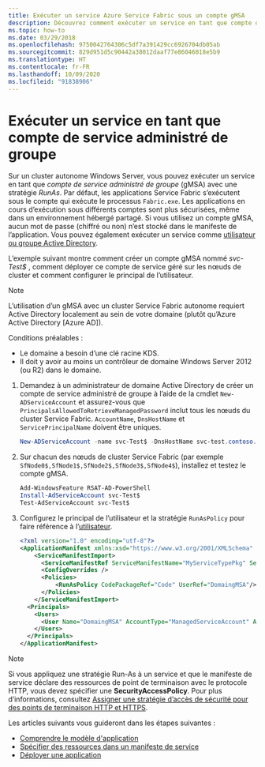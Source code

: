 ```yaml
---
title: Exécuter un service Azure Service Fabric sous un compte gMSA
description: Découvrez comment exécuter un service en tant que compte de service administré de groupe (gMSA) sur un cluster autonome Service Fabric Windows.
ms.topic: how-to
ms.date: 03/29/2018
ms.openlocfilehash: 9750042764306c5df7a391429cc6926704db05ab
ms.sourcegitcommit: 829d951d5c90442a38012daaf77e86046018e5b9
ms.translationtype: HT
ms.contentlocale: fr-FR
ms.lasthandoff: 10/09/2020
ms.locfileid: "91838906"
---
```

# <a name="run-a-service-as-a-group-managed-service-account"></a>Exécuter un service en tant que compte de service administré de groupe

Sur un cluster autonome Windows Server, vous pouvez exécuter un service en tant que *compte de service administré de groupe* (gMSA) avec une stratégie *RunAs*.  Par défaut, les applications Service Fabric s’exécutent sous le compte qui exécute le processus `Fabric.exe`. Les applications en cours d’exécution sous différents comptes sont plus sécurisées, même dans un environnement hébergé partagé. Si vous utilisez un compte gMSA, aucun mot de passe (chiffré ou non) n’est stocké dans le manifeste de l’application.  Vous pouvez également exécuter un service comme [utilisateur ou groupe Active Directory](service-fabric-run-service-as-ad-user-or-group.md).

L’exemple suivant montre comment créer un compte gMSA nommé *svc-Test$* , comment déployer ce compte de service géré sur les nœuds de cluster et comment configurer le principal de l’utilisateur.

> [!NOTE]
> L’utilisation d’un gMSA avec un cluster Service Fabric autonome requiert Active Directory localement au sein de votre domaine (plutôt qu’Azure Active Directory [Azure AD]).

Conditions préalables :

- Le domaine a besoin d’une clé racine KDS.
- Il doit y avoir au moins un contrôleur de domaine Windows Server 2012 (ou R2) dans le domaine.

1. Demandez à un administrateur de domaine Active Directory de créer un compte de service administré de groupe à l’aide de la cmdlet `New-ADServiceAccount` et assurez-vous que `PrincipalsAllowedToRetrieveManagedPassword` inclut tous les nœuds du cluster Service Fabric. `AccountName`, `DnsHostName` et `ServicePrincipalName` doivent être uniques.

    ```powershell
    New-ADServiceAccount -name svc-Test$ -DnsHostName svc-test.contoso.com  -ServicePrincipalNames http/svc-test.contoso.com -PrincipalsAllowedToRetrieveManagedPassword SfNode0$,SfNode1$,SfNode2$,SfNode3$,SfNode4$
    ```

2. Sur chacun des nœuds de cluster Service Fabric (par exemple `SfNode0$,SfNode1$,SfNode2$,SfNode3$,SfNode4$`), installez et testez le compte gMSA.
    
    ```powershell
    Add-WindowsFeature RSAT-AD-PowerShell
    Install-AdServiceAccount svc-Test$
    Test-AdServiceAccount svc-Test$
    ```

3. Configurez le principal de l’utilisateur et la stratégie `RunAsPolicy` pour faire référence à l’[utilisateur](./service-fabric-cluster-fabric-settings.md#runas).
    
    ```xml
    <?xml version="1.0" encoding="utf-8"?>
    <ApplicationManifest xmlns:xsd="https://www.w3.org/2001/XMLSchema" xmlns:xsi="https://www.w3.org/2001/XMLSchema-instance" ApplicationTypeName="MyApplicationType" ApplicationTypeVersion="1.0.0" xmlns="http://schemas.microsoft.com/2011/01/fabric">
        <ServiceManifestImport>
          <ServiceManifestRef ServiceManifestName="MyServiceTypePkg" ServiceManifestVersion="1.0.0" />
          <ConfigOverrides />
          <Policies>
              <RunAsPolicy CodePackageRef="Code" UserRef="DomaingMSA"/>
          </Policies>
        </ServiceManifestImport>
      <Principals>
        <Users>
          <User Name="DomaingMSA" AccountType="ManagedServiceAccount" AccountName="domain\svc-Test$"/>
        </Users>
      </Principals>
    </ApplicationManifest>
    ```

> [!NOTE]
> Si vous appliquez une stratégie Run-As à un service et que le manifeste de service déclare des ressources de point de terminaison avec le protocole HTTP, vous devez spécifier une **SecurityAccessPolicy**.  Pour plus d’informations, consultez [Assigner une stratégie d’accès de sécurité pour des points de terminaison HTTP et HTTPS](service-fabric-assign-policy-to-endpoint.md).
>

Les articles suivants vous guideront dans les étapes suivantes :

- [Comprendre le modèle d'application](service-fabric-application-model.md)
- [Spécifier des ressources dans un manifeste de service](service-fabric-service-manifest-resources.md)
- [Déployer une application](service-fabric-deploy-remove-applications.md)

[image1]: ./media/service-fabric-application-runas-security/copy-to-output.png
